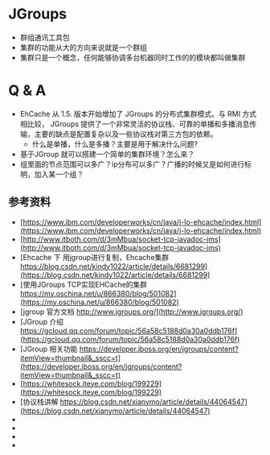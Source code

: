 # JGroups 
+ 群组通讯工具包
+ 集群的功能从大的方向来说就是一个群组
+ 集群只是一个概念，任何能够协调多台机器同时工作的的模块都叫做集群

# Q & A
+ EhCache 从 1.5. 版本开始增加了 JGroups 的分布式集群模式。与 RMI 方式相比较， JGroups 提供了一个非常灵活的协议栈、可靠的单播和多播消息传输，主要的缺点是配置复杂以及一些协议栈对第三方包的依赖。 
  + 什么是单播，什么是多播？主要是用于解决什么问题?
+ 基于JGroup 就可以搭建一个简单的集群环境？怎么来？
+ 组里面的节点范围可以多广？ip分布可以多广？广播的时候又是如何进行标明，加入某一个组？

## 参考资料
+ [https://www.ibm.com/developerworks/cn/java/j-lo-ehcache/index.html](https://www.ibm.com/developerworks/cn/java/j-lo-ehcache/index.html)
+  [http://www.itboth.com/d/3mMbua/socket-tcp-javadoc-jms](http://www.itboth.com/d/3mMbua/socket-tcp-javadoc-jms)
+  [Ehcache 下 用jgroup进行复制，Ehcache集群 https://blog.csdn.net/kindy1022/article/details/6681299](https://blog.csdn.net/kindy1022/article/details/6681299)
+  [使用JGroups TCP实现EHCache的集群 https://my.oschina.net/u/866380/blog/501082](https://my.oschina.net/u/866380/blog/501082)
+  [jgroup 官方文档 http://www.jgroups.org/](http://www.jgroups.org/)
+  [JGroup 介绍 https://gcloud.qq.com/forum/topic/56a58c5188d0a30a0ddb176f](https://gcloud.qq.com/forum/topic/56a58c5188d0a30a0ddb176f)
+  [JGroup 相关功能 https://developer.jboss.org/en/jgroups/content?itemView=thumbnail&_sscc=t](https://developer.jboss.org/en/jgroups/content?itemView=thumbnail&_sscc=t)
+  [https://whitesock.iteye.com/blog/199229](https://whitesock.iteye.com/blog/199229)
+  [协议栈讲解 https://blog.csdn.net/xianymo/article/details/44064547](https://blog.csdn.net/xianymo/article/details/44064547)
+  []()
+  []()
+  []()
+  []()